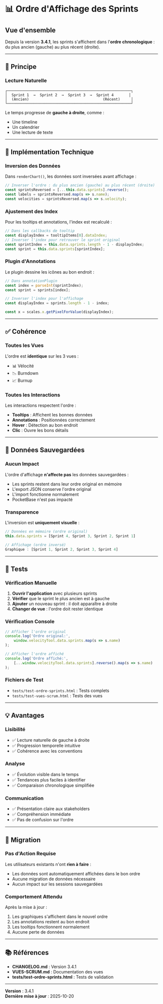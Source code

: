 # 📊 Ordre d'Affichage des Sprints

## Vue d'ensemble

Depuis la version **3.4.1**, les sprints s'affichent dans l'**ordre chronologique** : du plus ancien (gauche) au plus récent (droite).

---

## 🎯 Principe

### Lecture Naturelle
```
┌─────────────────────────────────────────────────────────┐
│  Sprint 1  →  Sprint 2  →  Sprint 3  →  Sprint 4       │
│  (Ancien)                                  (Récent)     │
└─────────────────────────────────────────────────────────┘
```

Le temps progresse de **gauche à droite**, comme :
- Une timeline
- Un calendrier
- Une lecture de texte

---

## 🔧 Implémentation Technique

### Inversion des Données

Dans `renderChart()`, les données sont inversées avant affichage :

```javascript
// Inverser l'ordre : du plus ancien (gauche) au plus récent (droite)
const sprintsReversed = [...this.data.sprints].reverse();
const labels = sprintsReversed.map(s => s.name);
const velocities = sprintsReversed.map(s => s.velocity);
```

### Ajustement des Index

Pour les tooltips et annotations, l'index est recalculé :

```javascript
// Dans les callbacks de tooltip
const displayIndex = tooltipItems[0].dataIndex;
// Inverser l'index pour retrouver le sprint original
const sprintIndex = this.data.sprints.length - 1 - displayIndex;
const sprint = this.data.sprints[sprintIndex];
```

### Plugin d'Annotations

Le plugin dessine les icônes au bon endroit :

```javascript
// Dans annotationPlugin
const index = parseInt(sprintIndex);
const sprint = sprints[index];

// Inverser l'index pour l'affichage
const displayIndex = sprints.length - 1 - index;

const x = scales.x.getPixelForValue(displayIndex);
```

---

## ✅ Cohérence

### Toutes les Vues
L'ordre est **identique** sur les 3 vues :
- 📊 Vélocité
- 📉 Burndown
- 📈 Burnup

### Toutes les Interactions
Les interactions respectent l'ordre :
- **Tooltips** : Affichent les bonnes données
- **Annotations** : Positionnées correctement
- **Hover** : Détection au bon endroit
- **Clic** : Ouvre les bons détails

---

## 📝 Données Sauvegardées

### Aucun Impact
L'ordre d'affichage **n'affecte pas** les données sauvegardées :
- Les sprints restent dans leur ordre original en mémoire
- L'export JSON conserve l'ordre original
- L'import fonctionne normalement
- PocketBase n'est pas impacté

### Transparence
L'inversion est **uniquement visuelle** :
```javascript
// Données en mémoire (ordre original)
this.data.sprints = [Sprint 4, Sprint 3, Sprint 2, Sprint 1]

// Affichage (ordre inversé)
Graphique : [Sprint 1, Sprint 2, Sprint 3, Sprint 4]
```

---

## 🧪 Tests

### Vérification Manuelle

1. **Ouvrir l'application** avec plusieurs sprints
2. **Vérifier** que le sprint le plus ancien est à gauche
3. **Ajouter** un nouveau sprint : il doit apparaître à droite
4. **Changer de vue** : l'ordre doit rester identique

### Vérification Console

```javascript
// Afficher l'ordre original
console.log('Ordre original:', 
    window.velocityTool.data.sprints.map(s => s.name)
);

// Afficher l'ordre affiché
console.log('Ordre affiché:', 
    [...window.velocityTool.data.sprints].reverse().map(s => s.name)
);
```

### Fichiers de Test

- `tests/test-ordre-sprints.html` : Tests complets
- `tests/test-vues-scrum.html` : Tests des vues

---

## 💡 Avantages

### Lisibilité
- ✅ Lecture naturelle de gauche à droite
- ✅ Progression temporelle intuitive
- ✅ Cohérence avec les conventions

### Analyse
- ✅ Évolution visible dans le temps
- ✅ Tendances plus faciles à identifier
- ✅ Comparaison chronologique simplifiée

### Communication
- ✅ Présentation claire aux stakeholders
- ✅ Compréhension immédiate
- ✅ Pas de confusion sur l'ordre

---

## 🔄 Migration

### Pas d'Action Requise
Les utilisateurs existants n'ont **rien à faire** :
- Les données sont automatiquement affichées dans le bon ordre
- Aucune migration de données nécessaire
- Aucun impact sur les sessions sauvegardées

### Comportement Attendu
Après la mise à jour :
1. Les graphiques s'affichent dans le nouvel ordre
2. Les annotations restent au bon endroit
3. Les tooltips fonctionnent normalement
4. Aucune perte de données

---

## 📚 Références

- **CHANGELOG.md** : Version 3.4.1
- **VUES-SCRUM.md** : Documentation des vues
- **tests/test-ordre-sprints.html** : Tests de validation

---

**Version** : 3.4.1  
**Dernière mise à jour** : 2025-10-20
